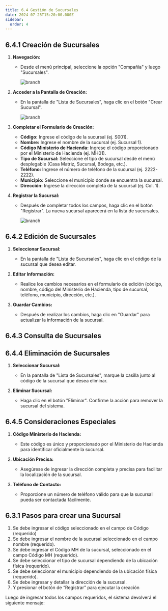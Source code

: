 ```yaml
---
title: 6.4 Gestión de Sucursales
date: 2024-07-25T15:20:00.000Z
sidebar:
  order: 4
---
```

## 6.4.1 Creación de Sucursales

1. **Navegación:**

   * Desde el menú principal, seleccione la opción "Compañía" y luego "Sucursales".

     ![branch](/images/uploads/pantalla_sucursal.gif "Pantalla sucursal")
2. **Acceder a la Pantalla de Creación:**

   * En la pantalla de "Lista de Sucursales", haga clic en el botón "Crear Sucursal".

     ![branch](/images/uploads/crear_sucursal.gif "Crear sucursal")
3. **Completar el Formulario de Creación:**

   * **Código:** Ingrese el código de la sucursal (ej. S001).
   * **Nombre:** Ingrese el nombre de la sucursal (ej. Sucursal 1).
   * **Código Ministerio de Hacienda:** Ingrese el código proporcionado por el Ministerio de Hacienda (ej. MH01).
   * **Tipo de Sucursal:** Seleccione el tipo de sucursal desde el menú desplegable (Casa Matriz, Sucursal, Bodega, etc.).
   * **Teléfono:** Ingrese el número de teléfono de la sucursal (ej. 2222-2222).
   * **Municipio:** Seleccione el municipio donde se encuentra la sucursal.
   * **Dirección:** Ingrese la dirección completa de la sucursal (ej. Col. 1).
4. **Registrar la Sucursal:**

   * Después de completar todos los campos, haga clic en el botón "Registrar". La nueva sucursal aparecerá en la lista de sucursales.

     ![branch](/images/uploads/registrar_sucursal.gif "Registrar sucursal")

## 6.4.2 Edición de Sucursales

1. **Seleccionar Sucursal:**

   * En la pantalla de "Lista de Sucursales", haga clic en el código de la sucursal que desea editar.
2. **Editar Información:**

   * Realice los cambios necesarios en el formulario de edición (código, nombre, código del Ministerio de Hacienda, tipo de sucursal, teléfono, municipio, dirección, etc.).
3. **Guardar Cambios:**

   * Después de realizar los cambios, haga clic en "Guardar" para actualizar la información de la sucursal.

## 6.4.3 Consulta de Sucursales

## 6.4.4 Eliminación de Sucursales

1. **Seleccionar Sucursal:**

   * En la pantalla de "Lista de Sucursales", marque la casilla junto al código de la sucursal que desea eliminar.
2. **Eliminar Sucursal:**

   * Haga clic en el botón "Eliminar". Confirme la acción para remover la sucursal del sistema.

## 6.4.5 Consideraciones Especiales

1. **Código Ministerio de Hacienda:**

   * Este código es único y proporcionado por el Ministerio de Hacienda para identificar oficialmente la sucursal.
2. **Ubicación Precisa:**

   * Asegúrese de ingresar la dirección completa y precisa para facilitar la localización de la sucursal.
3. **Teléfono de Contacto:**

   * Proporcione un número de teléfono válido para que la sucursal pueda ser contactada fácilmente.

## 6.3.1 Pasos para crear una Sucursal

1. Se debe ingresar el código seleccionado en el campo de Código (requerido)
2. Se debe ingresar el nombre de la sucursal seleccionado en el campo nombre (requerido).
3. Se debe ingresar el Código MH de la sucursal, seleccionado en el campo Código MH (requerido).
4. Se debe seleccionar el tipo de sucursal dependiendo de la ubicación física (requerido).
5. Se debe seleccionar el municipio dependiendo de la ubicación física (requerido).
6. Se debe ingresar y detallar la dirección de la sucursal.
7. Y presionar el botón de “Registrar” para ejecutar la creación

Luego de ingresar todos los campos requeridos, el sistema devolverá el siguiente mensaje:
